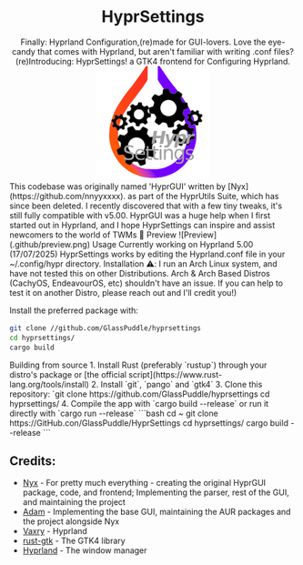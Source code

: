 <div align='center'>

<h1>HyprSettings
</h2>Finally: Hyprland Configuration,(re)made for GUI-lovers. 
</h3>Love the eye-candy that comes with Hyprland, but aren't familiar with writing .conf files? (re)Introducing: HyprSettings! a GTK4 frontend for Configuring Hyprland. 

<img src='hyprsettingsicon.png' width='200' height='200'>
 
</div>

</h3>This codebase was originally named 'HyprGUI' written by [Nyx](https://github.com/nnyyxxxx). as part of the HyprUtils Suite, which has since been deleted. I recently discovered that with a few tiny tweaks, it's still fully compatible with v5.00. 
HyprGUI was a huge help when I first started out in Hyprland, and I hope HyprSettings can inspire and assist newcomers to the world of TWMs 🫶

</h1>Preview
![Preview](.github/preview.png)

</div>

</h1>Usage
</h2>Currently working on Hyprland 5.00 (17/07/2025)
HyprSettings works by editing the Hyprland.conf file in your ~/.config/hypr directory. 



</h1>Installation
</h2>⚠️: I run an Arch Linux system, and have not tested this on other Distributions. Arch & Arch Based Distros (CachyOS, EndeavourOS, etc) shouldn't have an issue.
</h2>If you can help to test it on another Distro, please reach out and I'll credit you!)

Install the preferred package with:
```bash
git clone //github.com/GlassPuddle/hyprsettings
cd hyprsettings/
cargo build
```

</h2>Building from source
1. Install Rust (preferably `rustup`) through your distro's package or [the official script](https://www.rust-lang.org/tools/install)
2. Install `git`, `pango` and `gtk4`
3. Clone this repository:
`git clone https://github.com/GlassPuddle/hyprsettings
cd hyprsettings/
4. Compile the app with `cargo build --release` or run it directly with `cargo run --release`
```bash
cd ~
git clone https://GitHub.con/GlassPuddle/HyprSettings 
cd hyprsettings/
cargo build --release
```


## Credits:
- [Nyx](https://github.com/nnyyxxxx) - For pretty much everything - creating the original HyprGUI package, code, and frontend; Implementing the parser, rest of the GUI, and maintaining the project
- [Adam](https://github.com/adamperkowski) - Implementing the base GUI, maintaining the AUR packages and the project alongside Nyx
- [Vaxry](https://github.com/vaxerski) - Hyprland
- [rust-gtk](https://github.com/gtk-rs/gtk4-rs) - The GTK4 library
- [Hyprland](https://github.com/hyprwm/Hyprland) - The window manager
